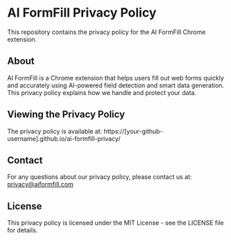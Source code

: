 # AI FormFill Privacy Policy

This repository contains the privacy policy for the AI FormFill Chrome extension.

## About

AI FormFill is a Chrome extension that helps users fill out web forms quickly and accurately using AI-powered field detection and smart data generation. This privacy policy explains how we handle and protect your data.

## Viewing the Privacy Policy

The privacy policy is available at: https://[your-github-username].github.io/ai-formfill-privacy/

## Contact

For any questions about our privacy policy, please contact us at:
privacy@aiformfill.com

## License

This privacy policy is licensed under the MIT License - see the LICENSE file for details. 